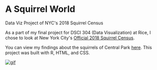 # A Squirrel World
Data Viz Project of NYC's 2018 Squirrel Census

As a part of my final project for DSCI 304 (Data Visualization) at Rice, I chose to look at New York City's [Official 2018 Squirrel Census](https://data.cityofnewyork.us/Environment/2018-Central-Park-Squirrel-Census-Squirrel-Data/vfnx-vebw).

You can view my findings about the squirrels of Central Park [here](https://gazifuad.github.io/ASquirrelWorld/). This project was built with R, HTML, and CSS.

[![gif](images/squirrel_scroll.gif)](https://gazifuad.github.io/ASquirrelWorld/)
